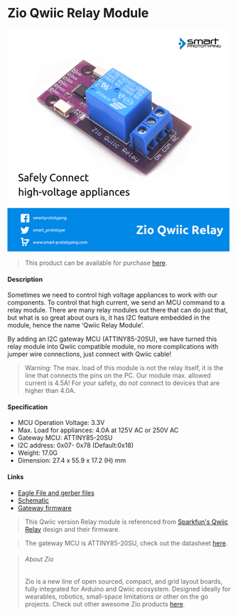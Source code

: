 # Zio Qwiic Relay Module

![](relay.png)

> This product can be available for purchase [here](https://www.smart-prototyping.com/Zio-Qwiic-Relay).



#### Description

Sometimes we need to control high voltage appliances to work with our components. To control that high current, we send an MCU command to a relay module. There are many relay modules out there that can do just that, but what is so great about ours is, it has I2C feature embedded in the module, hence the name ‘Qwiic Relay Module’.

By adding an I2C gateway MCU (ATTINY85-20SU), we have turned this relay module into Qwiic compatible module, no more complications with jumper wire connections, just connect with Qwiic cable!


> Warning: The max. load of this module is not the relay itself, it is the line that connects the pins on the PC. Our module max. allowed current is 4.5A! For your safety, do not connect to devices that are higher than 4.0A.  


#### Specification

* MCU Operation Voltage: 3.3V
* Max. Load for appliances: 4.0A at 125V AC or 250V AC
* Gateway MCU: ATTINY85-20SU
* I2C address: 0x07- 0x78 (Default:0x18)
* Weight: 17.0G
* Dimension: 27.4 x 55.9 x 17.2 (H) mm


#### Links

* [Eagle File and gerber files](https://github.com/ZIOCC/Zio-Qwiic-Relay-Module)
* [Schematic](https://github.com/ZIOCC/Zio-Qwiic-Relay-Module/blob/master/Zio%20Qwiic%20Relay%20Module%20Schematic%20PDF.pdf)
* [Gateway firmware](https://github.com/ZIOCC/Zio-Qwiic-Relay-Module/tree/master/firmware/Qwiic_Relay_Gateway_Firmware)

> This Qwiic version Relay module is referenced from [Sparkfun's Qwiic Relay](https://www.sparkfun.com/products/14712) design and their firmware.

> The gateway MCU is ATTINY85-20SU, check out the datasheet [here](https://www.mouser.com/datasheet/2/268/Atmel-2586-AVR-8-bit-Microcontroller-ATtiny25-ATti-1315542.pdf).


> ###### About Zio
> Zio is a new line of open sourced, compact, and grid layout boards, fully integrated for Arduino and Qwiic ecosystem. Designed ideally for wearables, robotics, small-space limitations or other on the go projects. Check out other awesome Zio products [here](https://www.smart-prototyping.com/Zio).


